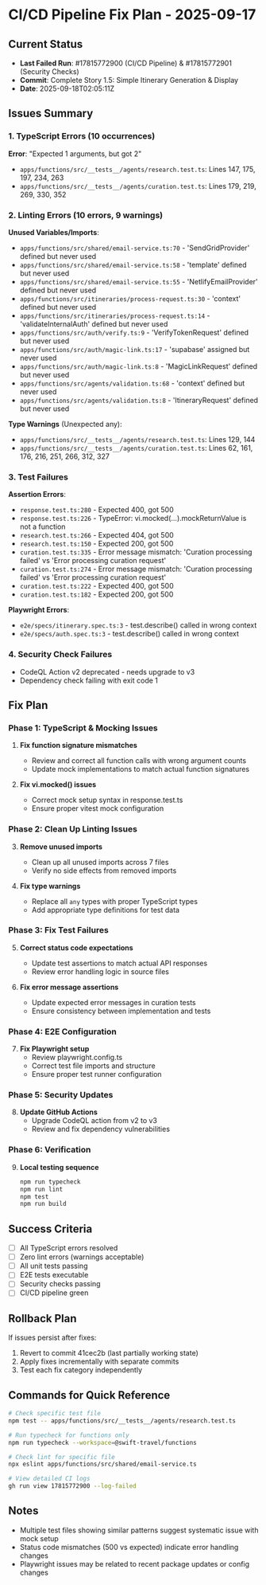 # CI/CD Pipeline Fix Plan - 2025-09-17

## Current Status
- **Last Failed Run**: #17815772900 (CI/CD Pipeline) & #17815772901 (Security Checks)
- **Commit**: Complete Story 1.5: Simple Itinerary Generation & Display
- **Date**: 2025-09-18T02:05:11Z

## Issues Summary

### 1. TypeScript Errors (10 occurrences)
**Error**: "Expected 1 arguments, but got 2"
- `apps/functions/src/__tests__/agents/research.test.ts`: Lines 147, 175, 197, 234, 263
- `apps/functions/src/__tests__/agents/curation.test.ts`: Lines 179, 219, 269, 330, 352

### 2. Linting Errors (10 errors, 9 warnings)
**Unused Variables/Imports**:
- `apps/functions/src/shared/email-service.ts:70` - 'SendGridProvider' defined but never used
- `apps/functions/src/shared/email-service.ts:58` - 'template' defined but never used
- `apps/functions/src/shared/email-service.ts:55` - 'NetlifyEmailProvider' defined but never used
- `apps/functions/src/itineraries/process-request.ts:30` - 'context' defined but never used
- `apps/functions/src/itineraries/process-request.ts:14` - 'validateInternalAuth' defined but never used
- `apps/functions/src/auth/verify.ts:9` - 'VerifyTokenRequest' defined but never used
- `apps/functions/src/auth/magic-link.ts:17` - 'supabase' assigned but never used
- `apps/functions/src/auth/magic-link.ts:8` - 'MagicLinkRequest' defined but never used
- `apps/functions/src/agents/validation.ts:68` - 'context' defined but never used
- `apps/functions/src/agents/validation.ts:8` - 'ItineraryRequest' defined but never used

**Type Warnings** (Unexpected any):
- `apps/functions/src/__tests__/agents/research.test.ts`: Lines 129, 144
- `apps/functions/src/__tests__/agents/curation.test.ts`: Lines 62, 161, 176, 216, 251, 266, 312, 327

### 3. Test Failures
**Assertion Errors**:
- `response.test.ts:280` - Expected 400, got 500
- `response.test.ts:226` - TypeError: vi.mocked(...).mockReturnValue is not a function
- `research.test.ts:266` - Expected 404, got 500
- `research.test.ts:150` - Expected 200, got 500
- `curation.test.ts:335` - Error message mismatch: 'Curation processing failed' vs 'Error processing curation request'
- `curation.test.ts:274` - Error message mismatch: 'Curation processing failed' vs 'Error processing curation request'
- `curation.test.ts:222` - Expected 400, got 500
- `curation.test.ts:182` - Expected 200, got 500

**Playwright Errors**:
- `e2e/specs/itinerary.spec.ts:3` - test.describe() called in wrong context
- `e2e/specs/auth.spec.ts:3` - test.describe() called in wrong context

### 4. Security Check Failures
- CodeQL Action v2 deprecated - needs upgrade to v3
- Dependency check failing with exit code 1

## Fix Plan

### Phase 1: TypeScript & Mocking Issues
1. **Fix function signature mismatches**
   - Review and correct all function calls with wrong argument counts
   - Update mock implementations to match actual function signatures

2. **Fix vi.mocked() issues**
   - Correct mock setup syntax in response.test.ts
   - Ensure proper vitest mock configuration

### Phase 2: Clean Up Linting Issues
3. **Remove unused imports**
   - Clean up all unused imports across 7 files
   - Verify no side effects from removed imports

4. **Fix type warnings**
   - Replace all `any` types with proper TypeScript types
   - Add appropriate type definitions for test data

### Phase 3: Fix Test Failures
5. **Correct status code expectations**
   - Update test assertions to match actual API responses
   - Review error handling logic in source files

6. **Fix error message assertions**
   - Update expected error messages in curation tests
   - Ensure consistency between implementation and tests

### Phase 4: E2E Configuration
7. **Fix Playwright setup**
   - Review playwright.config.ts
   - Correct test file imports and structure
   - Ensure proper test runner configuration

### Phase 5: Security Updates
8. **Update GitHub Actions**
   - Upgrade CodeQL action from v2 to v3
   - Review and fix dependency vulnerabilities

### Phase 6: Verification
9. **Local testing sequence**
   ```bash
   npm run typecheck
   npm run lint
   npm test
   npm run build
   ```

## Success Criteria
- [ ] All TypeScript errors resolved
- [ ] Zero lint errors (warnings acceptable)
- [ ] All unit tests passing
- [ ] E2E tests executable
- [ ] Security checks passing
- [ ] CI/CD pipeline green

## Rollback Plan
If issues persist after fixes:
1. Revert to commit 41cec2b (last partially working state)
2. Apply fixes incrementally with separate commits
3. Test each fix category independently

## Commands for Quick Reference
```bash
# Check specific test file
npm test -- apps/functions/src/__tests__/agents/research.test.ts

# Run typecheck for functions only
npm run typecheck --workspace=@swift-travel/functions

# Check lint for specific file
npx eslint apps/functions/src/shared/email-service.ts

# View detailed CI logs
gh run view 17815772900 --log-failed
```

## Notes
- Multiple test files showing similar patterns suggest systematic issue with mock setup
- Status code mismatches (500 vs expected) indicate error handling changes
- Playwright issues may be related to recent package updates or config changes